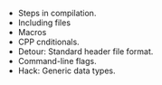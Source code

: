 * Steps in compilation.
* Including files
* Macros
* CPP cnditionals.
* Detour: Standard header file format.
* Command-line flags.
* Hack: Generic data types.
